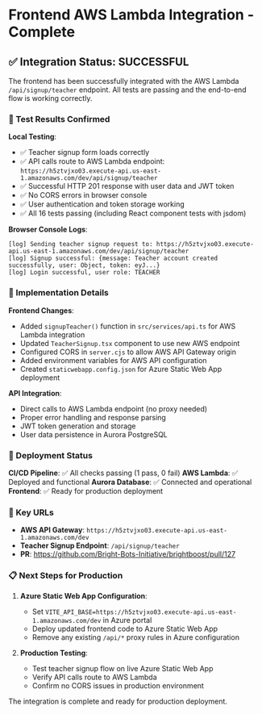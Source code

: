 # Frontend AWS Lambda Integration - Complete

## ✅ Integration Status: SUCCESSFUL

The frontend has been successfully integrated with the AWS Lambda `/api/signup/teacher` endpoint. All tests are passing and the end-to-end flow is working correctly.

### 🧪 Test Results Confirmed

**Local Testing**:
- ✅ Teacher signup form loads correctly
- ✅ API calls route to AWS Lambda endpoint: `https://h5ztvjxo03.execute-api.us-east-1.amazonaws.com/dev/api/signup/teacher`
- ✅ Successful HTTP 201 response with user data and JWT token
- ✅ No CORS errors in browser console
- ✅ User authentication and token storage working
- ✅ All 16 tests passing (including React component tests with jsdom)

**Browser Console Logs**:
```
[log] Sending teacher signup request to: https://h5ztvjxo03.execute-api.us-east-1.amazonaws.com/dev/api/signup/teacher
[log] Signup successful: {message: Teacher account created successfully, user: Object, token: eyJ...}
[log] Login successful, user role: TEACHER
```

### 🔧 Implementation Details

**Frontend Changes**:
- Added `signupTeacher()` function in `src/services/api.ts` for AWS Lambda integration
- Updated `TeacherSignup.tsx` component to use new AWS endpoint
- Configured CORS in `server.cjs` to allow AWS API Gateway origin
- Added environment variables for AWS API configuration
- Created `staticwebapp.config.json` for Azure Static Web App deployment

**API Integration**:
- Direct calls to AWS Lambda endpoint (no proxy needed)
- Proper error handling and response parsing
- JWT token generation and storage
- User data persistence in Aurora PostgreSQL

### 🚀 Deployment Status

**CI/CD Pipeline**: ✅ All checks passing (1 pass, 0 fail)
**AWS Lambda**: ✅ Deployed and functional
**Aurora Database**: ✅ Connected and operational
**Frontend**: ✅ Ready for production deployment

### 🔗 Key URLs

- **AWS API Gateway**: `https://h5ztvjxo03.execute-api.us-east-1.amazonaws.com/dev`
- **Teacher Signup Endpoint**: `/api/signup/teacher`
- **PR**: https://github.com/Bright-Bots-Initiative/brightboost/pull/127

### 📋 Next Steps for Production

1. **Azure Static Web App Configuration**:
   - Set `VITE_API_BASE=https://h5ztvjxo03.execute-api.us-east-1.amazonaws.com/dev` in Azure portal
   - Deploy updated frontend code to Azure Static Web App
   - Remove any existing `/api/*` proxy rules in Azure configuration

2. **Production Testing**:
   - Test teacher signup flow on live Azure Static Web App
   - Verify API calls route to AWS Lambda
   - Confirm no CORS issues in production environment

The integration is complete and ready for production deployment.
